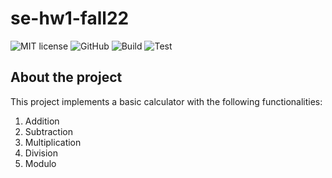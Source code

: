 # se-hw1-fall22


![MIT license](https://img.shields.io/badge/License-MIT-green.svg)
![GitHub](https://img.shields.io/badge/Language-Python-blue.svg)
![Build](https://github.com/ekanshsinghal/se-hw1-fall22/actions/workflows/build.yml/badge.svg)
![Test](https://github.com/ekanshsinghal/se-hw1-fall22/actions/workflows/test.yml/badge.svg)

## About the project

This project implements a basic calculator with the following functionalities:
1. Addition
2. Subtraction
3. Multiplication
4. Division
5. Modulo
